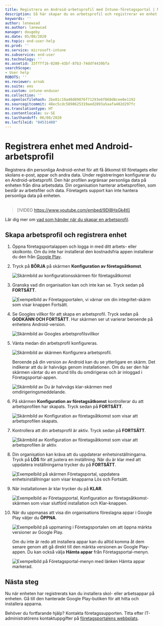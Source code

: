 ```yaml
---
title: Registrera en Android-arbetsprofil med Intune-företagsportal | Microsoft Docs
description: Så här skapar du en arbetsprofil och registrerar en enhet med Intune-företagsportalen.
keywords: ''
author: lenewsad
ms.author: lanewsad
manager: dougeby
ms.date: 05/08/2020
ms.topic: end-user-help
ms.prod: ''
ms.service: microsoft-intune
ms.subservice: end-user
ms.technology: ''
ms.assetid: 33ffff16-0280-43bf-87b3-74ddf4439bfa
searchScope:
- User help
ROBOTS: ''
ms.reviewer: arnab
ms.suite: ems
ms.custom: intune-enduser
ms.collection: ''
ms.openlocfilehash: 2be81c19a48d89876f71293e6f868d8cee0e1192
ms.sourcegitcommit: 48ec5cdc5898625319aed2893a5aafa402d297fc
ms.translationtype: HT
ms.contentlocale: sv-SE
ms.lasthandoff: 06/08/2020
ms.locfileid: "84531408"
---
```

# <a name="enroll-device-with-android-work-profile"></a>Registrera enhet med Android-arbetsprofil

Registrera din personliga Android-enhet för att få åtkomst till företagets eller skolans e-post, appar och andra data. Under registreringen konfigurerar du en Android-arbetsprofil. Den här profilen avgränsar personliga data på enheten från dina arbetsdata. Din organisation hanterar arbetsprofilen, som består av arbetsfiler och data. Företagets support kan inte hantera personliga data på enheten.  
</br>
> [!VIDEO https://www.youtube.com/embed/9Dl8HsGk4tI]

Lär dig mer om [vad som händer när du skapar en arbetsprofil](what-happens-when-you-create-a-work-profile-android.md).

## <a name="create-work-profile-and-enroll-device"></a>Skapa arbetsprofil och registrera enhet

1. Öppna företagsportalappen och logga in med ditt arbets- eller skolkonto. Om du inte har installerat den kostnadsfria appen installerar du den från [Google Play](https://play.google.com/store/apps/details?id=com.microsoft.windowsintune.companyportal).  

2. Tryck på **BÖRJA** på skärmen **Konfiguration av företagsåtkomst**.  

    ![Skärmbild av konfigurationsskärmen för företagsåtkomst](./media/access-setup-work-profile-1911.png)  

3. Granska vad din organisation kan och inte kan se. Tryck sedan på **FORTSÄTT**. 

    ![Exempelbild av Företagsportalen, vi värnar om din integritet-skärm som visar knappen Fortsätt.](./media/android-privacy-screen-1911.png)  

4. Se Googles villkor för att skapa en arbetsprofil. Tryck sedan på **GODKÄNN OCH FORTSÄTT**. Hur skärmen ser ut varierar beroende på enhetens Android-version. 

    ![Skärmbild av Googles arbetsprofilsvillkor](./media/android-wp-05-1908.png)  

5. Vänta medan din arbetsprofil konfigureras.  

    ![Skärmbild av skärmen Konfigurera arbetsprofil.](./media/android-wp-05a-1908.png)  

   Beroende på din version av Android kan du se ytterligare en skärm. Det indikerar att du är halvvägs genom installationen. Om du ser den här skärmen väntar du en stund tills du omdirigeras och är inloggad i Företagsportal-appen.  

    ![Skärmbild av Du är halvvägs klar-skärmen med omdirigeringsmeddelande.](./media/android-wp-05b-1908.png)  

6. På skärmen **Konfiguration av företagsåtkomst** kontrollerar du att arbetsprofilen har skapats. Tryck sedan på **FORTSÄTT**.  

    ![Skärmbild av Konfiguration av företagsåtkomst som visar att arbetsprofilen skapats.](./media/work-profile-complete-1911.png)  

7. Kontrollera att din arbetsprofil är aktiv. Tryck sedan på **FORTSÄTT**. 

    ![Skärmbild av Konfiguration av företagsåtkomst som visar att arbetsprofilen är aktiv.](./media/work-profile-active-1911.png)  

8. Din organisation kan kräva att du uppdaterar enhetsinställningarna. Tryck på **LÖS** för att justera en inställning. När du är klar med att uppdatera inställningarna trycker du på **FORTSÄTT**.    

    ![Exempelbild på skärmen Företagsportal, uppdatera enhetsinställningar som visar knapparna Lös och Fortsätt.](./media/resolve-settings-1911.png) 


9. När installationen är klar trycker du på **KLAR**.  

    ![Exempelbild av Företagsportal, Konfiguration av företagsåtkomst-skärmen som visar slutförd installation och Klar-knappen.](./media/work-profile-done-1911.png)  

10. När du uppmanas att visa din organisations föreslagna appar i Google Play väljer du **ÖPPNA**. 

    ![Exempelbild på uppmaning i Företagsportalen om att öppna märkta versioner av Google Play.](./media/get-apps-banner-android-2005.png) 

    Om du inte är redo att installera appar kan du alltid komma åt dem senare genom att gå direkt till den märkta versionen av Google Play-appen. Du kan också välja **Hämta appar** från Företagsportal-menyn.  

    ![Exempelbild på Företagsportal-menyn med länken Hämta appar markerad.](./media/updated-drawer-android-2005.png) 



## <a name="next-steps"></a>Nästa steg  

Nu när enheten har registrerats kan du installera skol- eller arbetsappar på enheten. Gå till den hanterade Google Play-butiken för att hitta och installera apparna. 

Behöver du fortfarande hjälp? Kontakta företagssupporten. Titta efter IT-administratörens kontaktuppgifter på [företagsportalens webbplats](https://go.microsoft.com/fwlink/?linkid=2010980).
